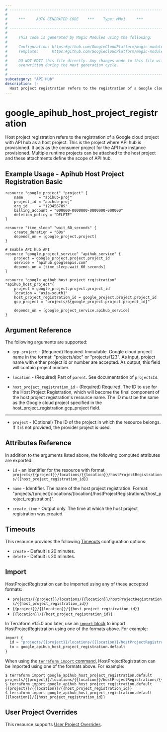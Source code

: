 ```yaml
---
# ----------------------------------------------------------------------------
#
#     ***     AUTO GENERATED CODE    ***    Type: MMv1     ***
#
# ----------------------------------------------------------------------------
#
#     This code is generated by Magic Modules using the following:
#
#     Configuration: https:#github.com/GoogleCloudPlatform/magic-modules/tree/main/mmv1/products/apihub/HostProjectRegistration.yaml
#     Template:      https:#github.com/GoogleCloudPlatform/magic-modules/tree/main/mmv1/templates/terraform/resource.html.markdown.tmpl
#
#     DO NOT EDIT this file directly. Any changes made to this file will be
#     overwritten during the next generation cycle.
#
# ----------------------------------------------------------------------------
subcategory: "API Hub"
description: |-
  Host project registration refers to the registration of a Google cloud project with API hub as a host project.
---
```


# google_apihub_host_project_registration

Host project registration refers to the registration of a Google cloud project with API hub as a host project.
This is the project where API hub is provisioned.
It acts as the consumer project for the API hub instance provisioned.
Multiple runtime projects can be attached to the host project and these attachments define the scope of API hub.



## Example Usage - Apihub Host Project Registration Basic


```hcl
resource "google_project" "project" {
    name       = "apihub-proj"
    project_id = "apihub-proj"
    org_id     = "123456789"
    billing_account = "000000-0000000-0000000-000000"
    deletion_policy = "DELETE"
}

resource "time_sleep" "wait_60_seconds" {
    create_duration = "60s"
    depends_on = [google_project.project]
}

# Enable API hub API
resource "google_project_service" "apihub_service" {
    project = google_project.project.project_id
    service = "apihub.googleapis.com"
    depends_on = [time_sleep.wait_60_seconds]
}

resource "google_apihub_host_project_registration" "apihub_host_project"{
    project = google_project.project.project_id
    location = "asia-south1"
    host_project_registration_id = google_project.project.project_id
    gcp_project = "projects/${google_project.project.project_id}"

    depends_on = [google_project_service.apihub_service]
}
```

## Argument Reference

The following arguments are supported:


* `gcp_project` -
  (Required)
  Required. Immutable. Google cloud project name in the format: "projects/abc" or "projects/123".
  As input, project name with either project id or number are accepted.
  As output, this field will contain project number.

* `location` -
  (Required)
  Part of `parent`. See documentation of `projectsId`.

* `host_project_registration_id` -
  (Required)
  Required. The ID to use for the Host Project Registration, which will become the
  final component of the host project registration's resource name. The ID
  must be the same as the Google cloud project specified in the
  host_project_registration.gcp_project field.


- - -


* `project` - (Optional) The ID of the project in which the resource belongs.
    If it is not provided, the provider project is used.


## Attributes Reference

In addition to the arguments listed above, the following computed attributes are exported:

* `id` - an identifier for the resource with format `projects/{{project}}/locations/{{location}}/hostProjectRegistrations/{{host_project_registration_id}}`

* `name` -
  Identifier. The name of the host project registration.
  Format:
  "projects/{project}/locations/{location}/hostProjectRegistrations/{host_project_registration}".

* `create_time` -
  Output only. The time at which the host project registration was created.


## Timeouts

This resource provides the following
[Timeouts](https://developer.hashicorp.com/terraform/plugin/sdkv2/resources/retries-and-customizable-timeouts) configuration options:

- `create` - Default is 20 minutes.
- `delete` - Default is 20 minutes.

## Import


HostProjectRegistration can be imported using any of these accepted formats:

* `projects/{{project}}/locations/{{location}}/hostProjectRegistrations/{{host_project_registration_id}}`
* `{{project}}/{{location}}/{{host_project_registration_id}}`
* `{{location}}/{{host_project_registration_id}}`


In Terraform v1.5.0 and later, use an [`import` block](https://developer.hashicorp.com/terraform/language/import) to import HostProjectRegistration using one of the formats above. For example:

```tf
import {
  id = "projects/{{project}}/locations/{{location}}/hostProjectRegistrations/{{host_project_registration_id}}"
  to = google_apihub_host_project_registration.default
}
```

When using the [`terraform import` command](https://developer.hashicorp.com/terraform/cli/commands/import), HostProjectRegistration can be imported using one of the formats above. For example:

```
$ terraform import google_apihub_host_project_registration.default projects/{{project}}/locations/{{location}}/hostProjectRegistrations/{{host_project_registration_id}}
$ terraform import google_apihub_host_project_registration.default {{project}}/{{location}}/{{host_project_registration_id}}
$ terraform import google_apihub_host_project_registration.default {{location}}/{{host_project_registration_id}}
```

## User Project Overrides

This resource supports [User Project Overrides](https://registry.terraform.io/providers/hashicorp/google/latest/docs/guides/provider_reference#user_project_override).
